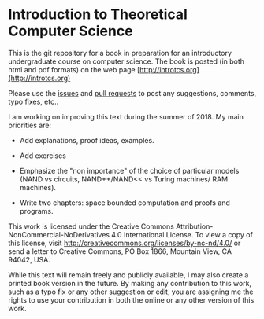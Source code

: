 # Introduction to Theoretical Computer Science

This is the git repository for a book in preparation for an introductory undergraduate course on computer science.
The book is posted (in both html and pdf formats)  on the web page [http://introtcs.org](http://introtcs.org)

Please use the [issues](https://github.com/boazbk/tcs/issues) and [pull requests](https://github.com/boazbk/tcs/pulls) to post any suggestions, comments, typo fixes, etc..

I am working on improving this text during the summer of 2018. My main priorities are:

* Add explanations, proof ideas, examples.

* Add exercises

* Emphasize the "non importance" of the choice of particular models (NAND vs circuits, NAND++/NAND<< vs Turing machines/ RAM machines).

* Write two chapters: space bounded computation and proofs and programs.



This work is licensed under the Creative Commons Attribution-NonCommercial-NoDerivatives 4.0 International License. To view a copy of this license, visit http://creativecommons.org/licenses/by-nc-nd/4.0/ or send a letter to Creative Commons, PO Box 1866, Mountain View, CA 94042, USA.

While this text  will remain freely and publicly available, I  may also create a printed book version  in the future.
By making any contribution to this work, such as a typo fix or any other suggestion or edit, you are assigning me the rights to use your contribution in both the online or any other  version of this work.
